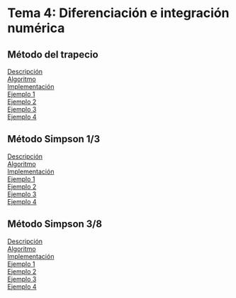 <h1>Tema 4: Diferenciación e integración numérica</h1>

<h2>Método del trapecio</h2>
<a href="Metodo_trapecio/Descripcion.md">Descripción</a></br>
<a href="Metodo_trapecio/Algoritmo.md">Algoritmo</a></br>
<a href="Metodo_trapecio/Implementacion/Implementacion.md">Implementación</a></br>
<a href="Metodo_trapecio/Ejemplos/Ejemplo01.md">Ejemplo 1</a></br>
<a href="Metodo_trapecio/Ejemplos/Ejemplo02.md">Ejemplo 2</a></br>
<a href="Metodo_trapecio/Ejemplos/Ejemplo03.md">Ejemplo 3</a></br>
<a href="Metodo_trapecio/Ejemplos/Ejemplo04.md">Ejemplo 4</a></br>

<h2>Método Simpson 1/3</h2>
<a href="Metodo_Simpson1-3/Descripcion.md">Descripción</a></br>
<a href="">Algoritmo</a></br>
<a href="">Implementación</a></br>
<a href="">Ejemplo 1</a></br>
<a href="">Ejemplo 2</a></br>
<a href="">Ejemplo 3</a></br>
<a href="">Ejemplo 4</a></br>

<h2>Método Simpson 3/8</h2>
<a href="">Descripción</a></br>
<a href="">Algoritmo</a></br>
<a href="">Implementación</a></br>
<a href="">Ejemplo 1</a></br>
<a href="">Ejemplo 2</a></br>
<a href="">Ejemplo 3</a></br>
<a href="">Ejemplo 4</a></br>



